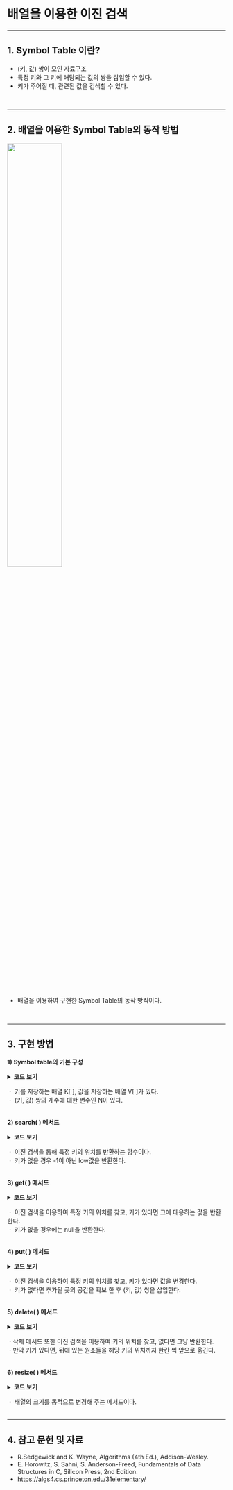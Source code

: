 # 배열을 이용한 이진 검색

---
## 1. Symbol Table 이란?
* (키, 값) 쌍이 모인 자료구조   
* 특정 키와 그 키에 해당되는 값의 쌍을 삽입할 수 있다.   
* 키가 주어질 때, 관련된 값을 검색할 수 있다.   
</br>

---
## 2. 배열을 이용한 Symbol Table의 동작 방법 ##
<img src="https://user-images.githubusercontent.com/61148914/83480680-00689800-a4d7-11ea-861c-24610036cc2f.png" width="50%">   

* 배열을 이용하여 구현한 Symbol Table의 동작 방식이다.   
</br>

---
## 3. 구현 방법
**1) Symbol table의 기본 구성**
<details>
    <summary><b>코드 보기</b></summary>
	
```java
public class BinarySearchST<K extends Comparable<K>, V> {
	private static final int INIT_CAPACITY = 10;
	private K[] keys;
	private V[] values;
	private int N;
}
```
</details>

ㆍ 키를 저장하는 배열 K[ ], 값을 저장하는 배열 V[ ]가 있다.   
ㆍ (키, 값) 쌍의 개수에 대한 변수인 N이 있다.   
</br>

**2) search( ) 메서드**
<details>
    <summary><b>코드 보기</b></summary>
	
```java
private int search(K key) {
	int low = 0;
	int high = N - 1;

	while (low <= high) {
		int middle = (high + low) / 2;
		int cmp = key.compareTo(keys[middle]);

		if (cmp < 0)
			high = middle - 1;
		else if (cmp > 0)
			low = middle + 1;
		else
			return middle;
	}
	return low;
}
```
</details>

ㆍ 이진 검색을 통해 특정 키의 위치를 반환하는 함수이다.   
ㆍ 키가 없을 경우 -1이 아닌 low값을 반환한다.   
</br>

**3) get( ) 메서드**
<details>
    <summary><b>코드 보기</b></summary>
	
```java
public V get(K key) {
	if (isEmpty())
		return null;

	int i = search(key);

	if (i < N && key.compareTo(keys[i]) == 0)		
		return values[i];
	else
		return null;
}
```
</details>
	
ㆍ 이진 검색을 이용하여 특정 키의 위치를 찾고, 키가 있다면 그에 대응하는 값을 반환한다.   
ㆍ 키가 없을 경우에는 null을 반환한다.   
</br>

**4) put( ) 메서드**
<details>
    <summary><b>코드 보기</b></summary>
	
```java
public void put(K key, V value) {
	int i = search(key);

	if (i < N && keys[i].compareTo(key) == 0) {
		alues[i] = value;
		return;
	}
	if (N == keys.length)
		resize(2 * keys.length);

	for (int j = N; j > i; j--) {
		keys[j] = keys[j - 1];
		values[j] = values[j - 1];
	}

	keys[i] = key;
	values[i] = value;
	N++;
}
```
</details>
	
ㆍ 이진 검색을 이용하여 특정 키의 위치를 찾고, 키가 있다면 값을 변경한다.   
ㆍ 키가 없다면 추가될 곳의 공간을 확보 한 후 (키, 값) 쌍을 삽입한다.   
</br>

**5) delete( ) 메서드**
<details>
    <summary><b>코드 보기</b></summary>
	
```java
public void delete(K key) {
	if (isEmpty())
		return;

	int i = search(key);

	if (i == N || keys[i].compareTo(key) != 0)
		return;

	for (int j = i; j < N - 1; j++) {
		keys[j] = keys[j + 1];
		values[j] = values[j + 1];
	}

	N--;

	keys[N] = null;
	values[N] = null;

	if (N > INIT_CAPACITY && N == keys.length / 4)
		resize(keys.length / 2);

}
```
</details>
	
ㆍ삭제 메서드 또한 이진 검색을 이용하여 키의 위치를 찾고, 없다면 그냥 반환한다.    
ㆍ만약 키가 있다면, 뒤에 있는 원소들을 해당 키의 위치까지 한칸 씩 앞으로 옮긴다.   
</br>

**6) resize( ) 메서드**
<details>
    <summary><b>코드 보기</b></summary>
	
```java
private void resize(int capacity) {
	K[] tempk = (K[]) new Comparable[capacity];
	V[] tempv = (V[]) new Object[capacity];

	for (int i = 0; i < N; i++) {
		tempk[i] = keys[i];
		tempv[i] = values[i];
	}

	keys = tempk;
	values = tempv;
}
```
</details>
	
ㆍ 배열의 크기를 동적으로 변경해 주는 메서드이다.   
</br>
  
---
## 4. 참고 문헌 및 자료
* R.Sedgewick and K. Wayne, Algorithms (4th Ed.), Addison-Wesley.
* E. Horowitz, S. Sahni, S. Anderson-Freed, Fundamentals of Data Structures in C, Silicon Press, 2nd Edition.
* https://algs4.cs.princeton.edu/31elementary/   
</br>
